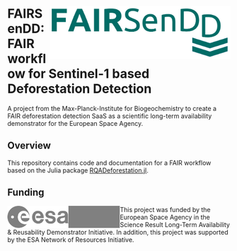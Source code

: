 # <img src='assets/logo-fairsendd.png' align="right" height="120px" /> FAIRSenDD: FAIR workflow for Sentinel-1 based Deforestation Detection

A project from the Max-Planck-Institute for Biogeochemistry to create a FAIR deforestation detection SaaS as a scientific long-term availability demonstrator for the European Space Agency.

## Overview

This repository contains code and documentation for a FAIR workflow based on the Julia package [RQADeforestation.jl](https://github.com/EarthyScience/RQADeforestation.jl).

## Funding

<img src="https://raw.githubusercontent.com/EarthyScience/FAIRSenDD/refs/heads/main/assets/ESA_logo.svg" align="left" height="50px"/>
<img src="https://raw.githubusercontent.com/EarthyScience/FAIRSenDD/refs/heads/main/assets/ESA_NoR_logo.svg" align="left" height="50px" style="filter: contrast(0);"/>

This project was funded by the European Space Agency in the Science Result Long-Term Availability & Reusability Demonstrator Initiative.
In addition, this project was supported by the ESA Network of Resources Initiative.
